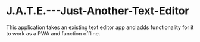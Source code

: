# J.A.T.E.---Just-Another-Text-Editor
 This application takes an existing text editor app and adds functionality for it to work as a PWA and function offline.
